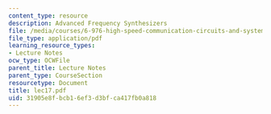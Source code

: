 ```yaml
---
content_type: resource
description: Advanced Frequency Synthesizers
file: /media/courses/6-976-high-speed-communication-circuits-and-systems-spring-2003/31905e8fbcb16ef3d3bfca417fb0a818_lec17.pdf
file_type: application/pdf
learning_resource_types:
- Lecture Notes
ocw_type: OCWFile
parent_title: Lecture Notes
parent_type: CourseSection
resourcetype: Document
title: lec17.pdf
uid: 31905e8f-bcb1-6ef3-d3bf-ca417fb0a818
---
```

